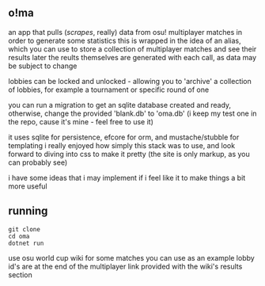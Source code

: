 ## o!ma

an app that pulls (_scrapes_, really) data from osu! multiplayer matches in order to generate some statistics
this is wrapped in the idea of an alias, which you can use to store a collection of multiplayer matches and see their results later
the reults themselves are generated with each call, as data may be subject to change

lobbies can be locked and unlocked - allowing you to 'archive' a collection of lobbies, for example a tournament or specific round of one

you can run a migration to get an sqlite database created and ready, otherwise, change the provided 'blank.db' to 'oma.db' (i keep my test one in the repo, cause it's mine - feel free to use it)

it uses sqlite for persistence, efcore for orm, and mustache/stubble for templating
i really enjoyed how simply this stack was to use, and look forward to diving into css to make it pretty (the site is only markup, as you can probably see)

i have some ideas that i may implement if i feel like it to make things a bit more useful

## running

```
git clone
cd oma
dotnet run
```

use osu world cup wiki for some matches you can use as an example
lobby id's are at the end of the multiplayer link provided with the wiki's results section